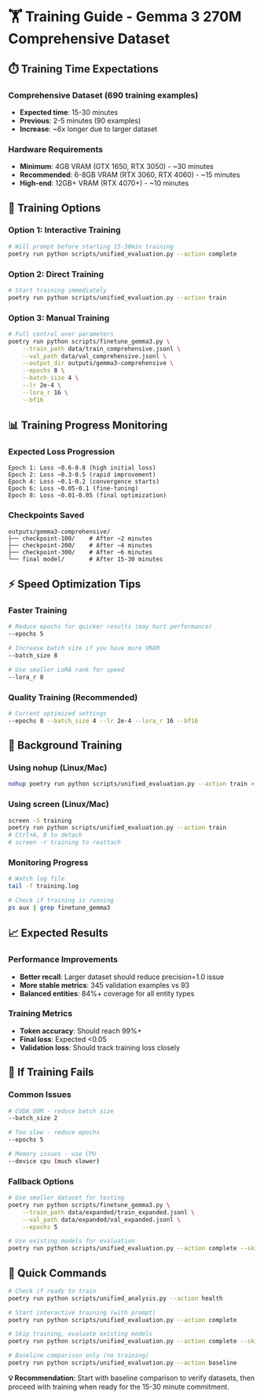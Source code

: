 # 🏋️ Training Guide - Gemma 3 270M Comprehensive Dataset

## ⏱️ **Training Time Expectations**

### **Comprehensive Dataset (690 training examples)**
- **Expected time**: 15-30 minutes
- **Previous**: 2-5 minutes (90 examples)
- **Increase**: ~6x longer due to larger dataset

### **Hardware Requirements**
- **Minimum**: 4GB VRAM (GTX 1650, RTX 3050) - ~30 minutes
- **Recommended**: 6-8GB VRAM (RTX 3060, RTX 4060) - ~15 minutes
- **High-end**: 12GB+ VRAM (RTX 4070+) - ~10 minutes

## 🚀 **Training Options**

### **Option 1: Interactive Training**
```bash
# Will prompt before starting 15-30min training
poetry run python scripts/unified_evaluation.py --action complete
```

### **Option 2: Direct Training**
```bash
# Start training immediately
poetry run python scripts/unified_evaluation.py --action train
```

### **Option 3: Manual Training**
```bash
# Full control over parameters
poetry run python scripts/finetune_gemma3.py \
    --train_path data/train_comprehensive.jsonl \
    --val_path data/val_comprehensive.jsonl \
    --output_dir outputs/gemma3-comprehensive \
    --epochs 8 \
    --batch_size 4 \
    --lr 2e-4 \
    --lora_r 16 \
    --bf16
```

## 📊 **Training Progress Monitoring**

### **Expected Loss Progression**
```
Epoch 1: Loss ~0.6-0.8 (high initial loss)
Epoch 2: Loss ~0.3-0.5 (rapid improvement)
Epoch 4: Loss ~0.1-0.2 (convergence starts)
Epoch 6: Loss ~0.05-0.1 (fine-tuning)
Epoch 8: Loss ~0.01-0.05 (final optimization)
```

### **Checkpoints Saved**
```
outputs/gemma3-comprehensive/
├── checkpoint-100/    # After ~2 minutes
├── checkpoint-200/    # After ~4 minutes  
├── checkpoint-300/    # After ~6 minutes
└── final model/       # After 15-30 minutes
```

## ⚡ **Speed Optimization Tips**

### **Faster Training**
```bash
# Reduce epochs for quicker results (may hurt performance)
--epochs 5

# Increase batch size if you have more VRAM
--batch_size 8

# Use smaller LoRA rank for speed
--lora_r 8
```

### **Quality Training (Recommended)**
```bash
# Current optimized settings
--epochs 8 --batch_size 4 --lr 2e-4 --lora_r 16 --bf16
```

## 🔄 **Background Training**

### **Using nohup (Linux/Mac)**
```bash
nohup poetry run python scripts/unified_evaluation.py --action train > training.log 2>&1 &
```

### **Using screen (Linux/Mac)**
```bash
screen -S training
poetry run python scripts/unified_evaluation.py --action train
# Ctrl+A, D to detach
# screen -r training to reattach
```

### **Monitoring Progress**
```bash
# Watch log file
tail -f training.log

# Check if training is running
ps aux | grep finetune_gemma3
```

## 📈 **Expected Results**

### **Performance Improvements**
- **Better recall**: Larger dataset should reduce precision=1.0 issue
- **More stable metrics**: 345 validation examples vs 93
- **Balanced entities**: 84%+ coverage for all entity types

### **Training Metrics**
- **Token accuracy**: Should reach 99%+
- **Final loss**: Expected <0.05
- **Validation loss**: Should track training loss closely

## 🛑 **If Training Fails**

### **Common Issues**
```bash
# CUDA OOM - reduce batch size
--batch_size 2

# Too slow - reduce epochs
--epochs 5

# Memory issues - use CPU
--device cpu (much slower)
```

### **Fallback Options**
```bash
# Use smaller dataset for testing
poetry run python scripts/finetune_gemma3.py \
    --train_path data/expanded/train_expanded.jsonl \
    --val_path data/expanded/val_expanded.jsonl \
    --epochs 5

# Use existing models for evaluation
poetry run python scripts/unified_evaluation.py --action complete --skip-training
```

## 🎯 **Quick Commands**

```bash
# Check if ready to train
poetry run python scripts/unified_analysis.py --action health

# Start interactive training (with prompt)
poetry run python scripts/unified_evaluation.py --action complete

# Skip training, evaluate existing models
poetry run python scripts/unified_evaluation.py --action complete --skip-training

# Baseline comparison only (no training)
poetry run python scripts/unified_evaluation.py --action baseline
```

**💡 Recommendation**: Start with baseline comparison to verify datasets, then proceed with training when ready for the 15-30 minute commitment.